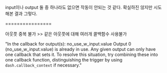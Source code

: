 input이나 output 둘 중 하나라도 없으면 작동이 안되는 것 같다. 확실하진 않지만 시도해본 결과 그렇다.

================

아웃풋 중복 불가 >> 같은 아웃풋에 대해 여러개 콜백함수 사용불가

"In the callback for output(s):
  no_use_w_input.value
Output 0 (no_use_w_input.value) is already in use.
Any given output can only have one callback that sets it.
To resolve this situation, try combining these into
one callback function, distinguishing the trigger
by using `dash.callback_context` if necessary."


